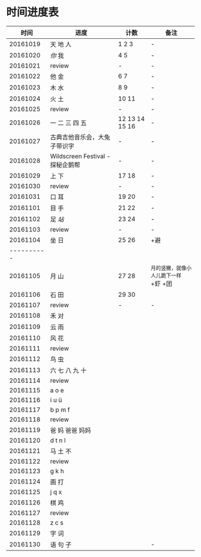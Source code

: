 # 时间进度表

|时间|进度|计数|备注|
|-|-|-|-|
|20161019|天 地 人|1 2 3|-|
|20161020|*你* 我|4 5|-|
|20161021|review|-|-|
|20161022|他 金|6 7|-|
|20161023|木 水|8 9|-|
|20161024|火 土|10 11|-|
|20161025|review|-|-|
|20161026|一 二 三 四 五|12 13 14 15 16|-|
|20161027|古典吉他音乐会，大兔子带识字|-|-|
|20161028|Wildscreen Festival - 探秘企鹅帮|-|-|
|20161029|上 下|17 18|-|
|20161030|review|-|-|
|20161031|口 耳|19 20|-|
|20161101|目 手|21 22|-|
|20161102|足 *站*|23 24|-|
|20161103|review|-|-|
|20161104|坐 日|25 26|+避|
|----------
|20161105|月 山|27 28|`月的竖撇，就像小人儿跪下一样`<br>+虾 +团|
|20161106|石 田|29 30||
|20161107|review|-|-|
|20161108|禾 对|||
|20161109|云 雨|||
|20161110|风 花|||
|20161111|review|||
|20161112|鸟 虫|||
|20161113|六 七 八 九 十|||
|20161114|review|||
|20161115|a o e|||
|20161116|i u ü|||
|20161117|b p m f|||
|20161118|review|||
|20161119|爸 妈 爸爸 妈妈|||
|20161120|d t n l|||
|20161121|马 土 不|||
|20161122|review|||
|20161123|g k h|||
|20161124|画 打|||
|20161125|j q x|||
|20161126|棋 鸡|||
|20161127|review|||
|20161128|z c s|||
|20161129|字 词 |||
|20161130|语 句 子||-|